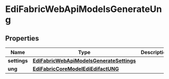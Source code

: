 
# EdiFabricWebApiModelsGenerateUng

## Properties
Name | Type | Description | Notes
------------ | ------------- | ------------- | -------------
**settings** | [**EdiFabricWebApiModelsGenerateSettings**](EdiFabricWebApiModelsGenerateSettings.md) |  |  [optional]
**ung** | [**EdiFabricCoreModelEdiEdifactUNG**](EdiFabricCoreModelEdiEdifactUNG.md) |  |  [optional]



